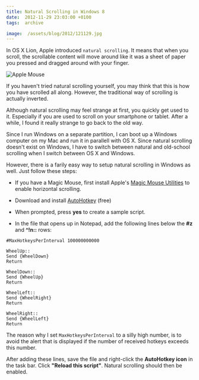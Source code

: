 ```yaml
---
title: Natural Scrolling in Windows 8
date:  2012-11-29 23:03:00 +0100
tags:  archive

image:  /assets/blog/2012/121129.jpg
---
```


In OS X Lion, Apple introduced `natural scrolling`. It means that when you scroll,
the scrollable content will move around like it was a sheet of paper you pressed
and dragged around with your finger. 

![Apple Mouse]({{page.image}})

If you haven't tried natural scrolling yourself, you may think that this is how 
you have scrolled all along. However, the traditional way of scrolling is
actually inverted.

Although natural scrolling may feel strange at first, you quickly get used to it.
Especially if you are used to scroll on your smartphone or tablet. After a while,
I found it really strange to go back to the old way.

Since I run Windows on a separate partition, I can boot up a Windows computer on
my Mac and run it in parallell with OS X. Since natural scrolling doesn't exist
on Windows, I have to switch between natural and old-school scrolling when I
switch between OS X and Windows.

However, there is a farily easy way to setup natural scrolling in Windows as well.
Just follow these steps:

* If you have a Magic Mouse, first install Apple's
[Magic Mouse Utilities](http://www.trackpadmagic.com/magic-mouse/download)
to enable horizontal scrolling.

* Download and install [AutoHotkey](http://download.cnet.com/AutoHotkey-L/3000-2084_4-10279446.html) (free)

* When prompted, press **yes** to create a sample script.

* In the file that opens up in Notepad, add the following lines below the **#z**
and **^!n::** rows:

```text
#MaxHotkeysPerInterval 100000000000

WheelUp::
Send {WheelDown}
Return

WheelDown::
Send {WheelUp}
Return

WheelLeft::
Send {WheelRight}
Return

WheelRight::
Send {WheelLeft}
Return
```

The reason why I set `MaxHotkeysPerInterval` to a silly high number, is to avoid
the alert that is displayed if the number of received hotkeys exceeds this number.

After adding these lines, save the file and right-click the **AutoHotkey icon**
in the task bar. Click **"Reload this script"**. Natural scrolling should then be enabled.
